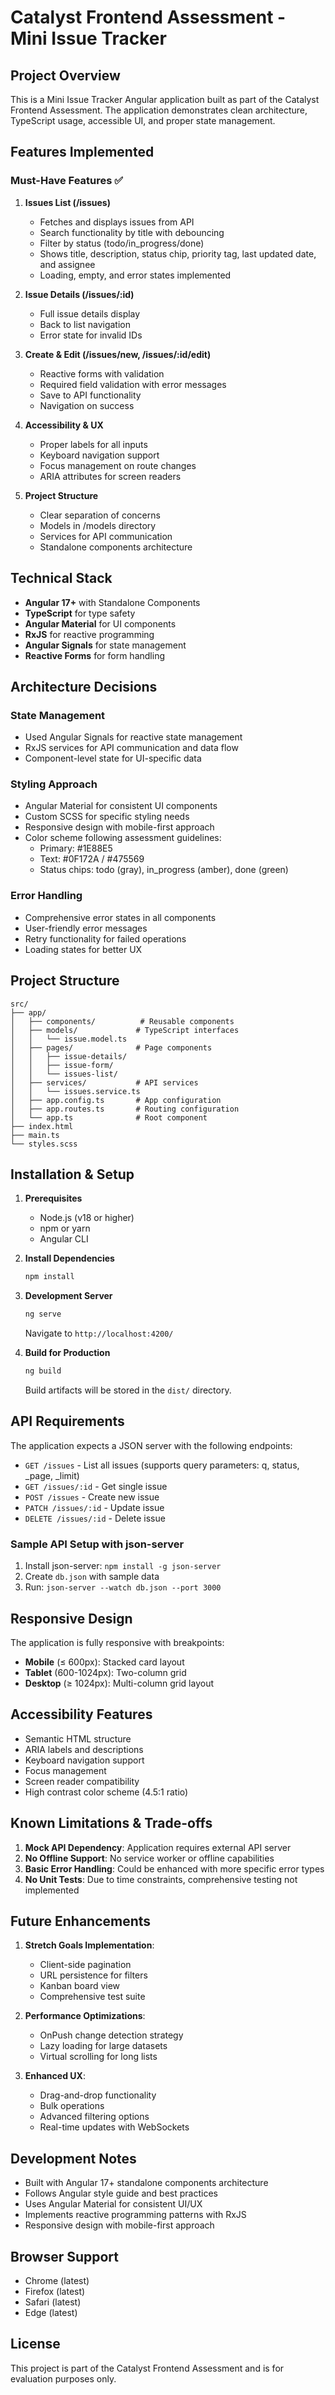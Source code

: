 # Catalyst Frontend Assessment - Mini Issue Tracker

## Project Overview

This is a Mini Issue Tracker Angular application built as part of the Catalyst Frontend Assessment. The application demonstrates clean architecture, TypeScript usage, accessible UI, and proper state management.

## Features Implemented

### Must-Have Features ✅
1. **Issues List (/issues)**
   - Fetches and displays issues from API
   - Search functionality by title with debouncing
   - Filter by status (todo/in_progress/done)
   - Shows title, description, status chip, priority tag, last updated date, and assignee
   - Loading, empty, and error states implemented

2. **Issue Details (/issues/:id)**
   - Full issue details display
   - Back to list navigation
   - Error state for invalid IDs

3. **Create & Edit (/issues/new, /issues/:id/edit)**
   - Reactive forms with validation
   - Required field validation with error messages
   - Save to API functionality
   - Navigation on success

4. **Accessibility & UX**
   - Proper labels for all inputs
   - Keyboard navigation support
   - Focus management on route changes
   - ARIA attributes for screen readers

5. **Project Structure**
   - Clear separation of concerns
   - Models in /models directory
   - Services for API communication
   - Standalone components architecture

## Technical Stack

- **Angular 17+** with Standalone Components
- **TypeScript** for type safety
- **Angular Material** for UI components
- **RxJS** for reactive programming
- **Angular Signals** for state management
- **Reactive Forms** for form handling

## Architecture Decisions

### State Management
- Used Angular Signals for reactive state management
- RxJS services for API communication and data flow
- Component-level state for UI-specific data

### Styling Approach
- Angular Material for consistent UI components
- Custom SCSS for specific styling needs
- Responsive design with mobile-first approach
- Color scheme following assessment guidelines:
  - Primary: #1E88E5
  - Text: #0F172A / #475569
  - Status chips: todo (gray), in_progress (amber), done (green)

### Error Handling
- Comprehensive error states in all components
- User-friendly error messages
- Retry functionality for failed operations
- Loading states for better UX

## Project Structure

```
src/
├── app/
│   ├── components/          # Reusable components
│   ├── models/             # TypeScript interfaces
│   │   └── issue.model.ts
│   ├── pages/              # Page components
│   │   ├── issue-details/
│   │   ├── issue-form/
│   │   └── issues-list/
│   ├── services/           # API services
│   │   └── issues.service.ts
│   ├── app.config.ts       # App configuration
│   ├── app.routes.ts       # Routing configuration
│   └── app.ts              # Root component
├── index.html
├── main.ts
└── styles.scss
```

## Installation & Setup

1. **Prerequisites**
   - Node.js (v18 or higher)
   - npm or yarn
   - Angular CLI

2. **Install Dependencies**
   ```bash
   npm install
   ```

3. **Development Server**
   ```bash
   ng serve
   ```
   Navigate to `http://localhost:4200/`

4. **Build for Production**
   ```bash
   ng build
   ```
   Build artifacts will be stored in the `dist/` directory.

## API Requirements

The application expects a JSON server with the following endpoints:

- `GET /issues` - List all issues (supports query parameters: q, status, _page, _limit)
- `GET /issues/:id` - Get single issue
- `POST /issues` - Create new issue
- `PATCH /issues/:id` - Update issue
- `DELETE /issues/:id` - Delete issue

### Sample API Setup with json-server

1. Install json-server: `npm install -g json-server`
2. Create `db.json` with sample data
3. Run: `json-server --watch db.json --port 3000`

## Responsive Design

The application is fully responsive with breakpoints:
- **Mobile** (≤ 600px): Stacked card layout
- **Tablet** (600-1024px): Two-column grid
- **Desktop** (≥ 1024px): Multi-column grid layout

## Accessibility Features

- Semantic HTML structure
- ARIA labels and descriptions
- Keyboard navigation support
- Focus management
- Screen reader compatibility
- High contrast color scheme (4.5:1 ratio)

## Known Limitations & Trade-offs

1. **Mock API Dependency**: Application requires external API server
2. **No Offline Support**: No service worker or offline capabilities
3. **Basic Error Handling**: Could be enhanced with more specific error types
4. **No Unit Tests**: Due to time constraints, comprehensive testing not implemented

## Future Enhancements

1. **Stretch Goals Implementation**:
   - Client-side pagination
   - URL persistence for filters
   - Kanban board view
   - Comprehensive test suite

2. **Performance Optimizations**:
   - OnPush change detection strategy
   - Lazy loading for large datasets
   - Virtual scrolling for long lists

3. **Enhanced UX**:
   - Drag-and-drop functionality
   - Bulk operations
   - Advanced filtering options
   - Real-time updates with WebSockets

## Development Notes

- Built with Angular 17+ standalone components architecture
- Follows Angular style guide and best practices
- Uses Angular Material for consistent UI/UX
- Implements reactive programming patterns with RxJS
- Responsive design with mobile-first approach

## Browser Support

- Chrome (latest)
- Firefox (latest)
- Safari (latest)
- Edge (latest)

## License

This project is part of the Catalyst Frontend Assessment and is for evaluation purposes only.

